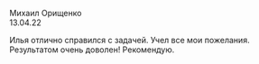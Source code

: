 Михаил Орищенко   
13.04.22

Илья отлично справился с задачей. Учел все мои пожелания. Результатом очень доволен! Рекомендую.
